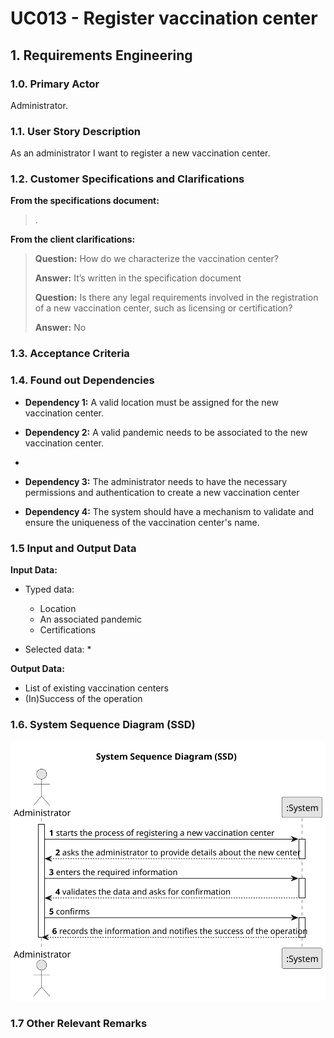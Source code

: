 # UC013 - Register vaccination center

## 1. Requirements Engineering

### 1.0. Primary Actor
Administrator.

### 1.1. User Story Description
As an administrator I want to register a new vaccination center.

### 1.2. Customer Specifications and Clarifications
**From the specifications document:**

> .

**From the client clarifications:**

> **Question:** How do we characterize the vaccination center?
>
> **Answer:** It’s written in the specification document
> 
> **Question:** Is there any legal requirements involved in the registration of a new vaccination center, such as licensing or certification?
>
> **Answer:** No

### 1.3. Acceptance Criteria


### 1.4. Found out Dependencies
* **Dependency 1:** A valid location must be assigned for the new vaccination center.

* **Dependency 2:** A valid pandemic needs to be associated to the new vaccination center.
* 
* **Dependency 3:** The administrator needs to have the necessary permissions and authentication to create a new vaccination center

* **Dependency 4:** The system should have a mechanism to validate and ensure the uniqueness of the vaccination center's name. 


### 1.5 Input and Output Data
**Input Data:**

* Typed data:
    * Location
    * An associated pandemic
    * Certifications

* Selected data:
    * 

**Output Data:**

* List of existing vaccination centers
* (In)Success of the operation


### 1.6. System Sequence Diagram (SSD)
![US013-SSD.svg](ssdsvg%2Fsvg%2FUS013-SSD.svg)

### 1.7 Other Relevant Remarks